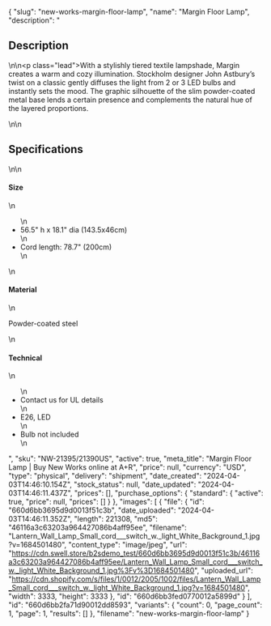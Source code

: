 {
  "slug": "new-works-margin-floor-lamp",
  "name": "Margin Floor Lamp",
  "description": "<h2>Description</h2>\n<!-- split -->\n<p class=\"lead\">With a stylishly tiered textile lampshade, Margin creates a warm and cozy illumination. Stockholm designer John Astbury’s twist on a classic gently diffuses the light from 2 or 3 LED bulbs and instantly sets the mood. The graphic silhouette of the slim powder-coated metal base lends a certain presence and complements the natural hue of the layered proportions.</p>\n<!-- split -->\n<h2>Specifications</h2>\n<!-- split -->\n<h4>Size</h4>\n<ul>\n<li>56.5\" h x 18.1\" dia (143.5x46cm)</li>\n<li>Cord length: 78.7\" (200cm)</li>\n</ul>\n<h4>Material</h4>\n<p>Powder-coated steel</p>\n<h4>Technical</h4>\n<ul>\n<li>Contact us for UL details</li>\n<li>E26, LED</li>\n<li>Bulb not included</li>\n</ul>",
  "sku": "NW-21395/21390US",
  "active": true,
  "meta_title": "Margin Floor Lamp | Buy New Works online at A+R",
  "price": null,
  "currency": "USD",
  "type": "physical",
  "delivery": "shipment",
  "date_created": "2024-04-03T14:46:10.154Z",
  "stock_status": null,
  "date_updated": "2024-04-03T14:46:11.437Z",
  "prices": [],
  "purchase_options": {
    "standard": {
      "active": true,
      "price": null,
      "prices": []
    }
  },
  "images": [
    {
      "file": {
        "id": "660d6bb3695d9d0013f51c3b",
        "date_uploaded": "2024-04-03T14:46:11.352Z",
        "length": 221308,
        "md5": "46116a3c63203a964427086b4aff95ee",
        "filename": "Lantern_Wall_Lamp_Small_cord___switch_w._light_White_Background_1.jpg?v=1684501480",
        "content_type": "image/jpeg",
        "url": "https://cdn.swell.store/b2sdemo_test/660d6bb3695d9d0013f51c3b/46116a3c63203a964427086b4aff95ee/Lantern_Wall_Lamp_Small_cord___switch_w._light_White_Background_1.jpg%3Fv%3D1684501480",
        "uploaded_url": "https://cdn.shopify.com/s/files/1/0012/2005/1002/files/Lantern_Wall_Lamp_Small_cord___switch_w._light_White_Background_1.jpg?v=1684501480",
        "width": 3333,
        "height": 3333
      },
      "id": "660d6bb3fed0770012a5899d"
    }
  ],
  "id": "660d6bb2fa71d90012dd8593",
  "variants": {
    "count": 0,
    "page_count": 1,
    "page": 1,
    "results": []
  },
  "filename": "new-works-margin-floor-lamp"
}